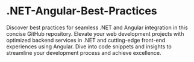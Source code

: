 # .NET-Angular-Best-Practices
Discover best practices for seamless .NET and Angular integration in this concise GitHub repository. Elevate your web development projects with optimized backend services in .NET and cutting-edge front-end experiences using Angular. Dive into code snippets and insights to streamline your development process and achieve excellence.
